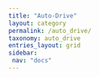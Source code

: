 ```yaml
---
title: "Auto-Drive"
layout: category
permalink: /auto_drive/
taxonomy: auto_drive
entries_layout: grid
sidebar:
 nav: "docs"
---
```


